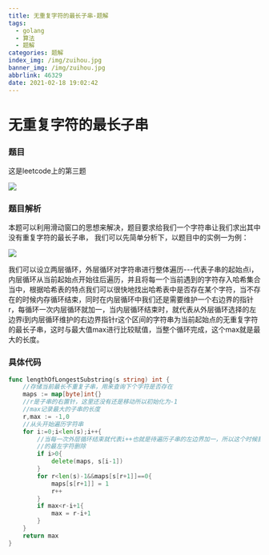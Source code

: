 ```yaml
---
title: 无重复字符的最长子串-题解
tags:
  - golang
  - 算法
  - 题解
categories: 题解
index_img: /img/zuihou.jpg
banner_img: /img/zuihou.jpg
abbrlink: 46329
date: 2021-02-18 19:02:42
---
```


#  无重复字符的最长子串



### 题目

这是leetcode上的第三题

![](https://gitee.com/coderth/blogimage/raw/master/img/20210218192745.png)

### 题目解析

本题可以利用滑动窗口的思想来解决，题目要求给我们一个字符串让我们求出其中没有重复字符的最长子串， 我们可以先简单分析下，以题目中的实例一为例：

![](https://gitee.com/coderth/blogimage/raw/master/img/20210218193620.png)

我们可以设立两层循环，外层循环对字符串进行整体遍历---代表子串的起始点i，内层循环从当前起始点开始往后遍历，并且将每一个当前遇到的字符存入哈希集合当中，根据哈希表的特点我们可以很快地找出哈希表中是否存在某个字符，当不存在的时候内存循环结束，同时在内层循环中我们还是需要维护一个右边界的指针r，每循环一次内层循环就加一，当内层循环结束时，就代表从外层循环选择的左边界i到内层循环维护的右边界指针r这个区间的字符串为当前起始点的无重复字符的最长子串，这时与最大值max进行比较赋值，当整个循环完成，这个max就是最大的长度。





### 具体代码

```go
func lengthOfLongestSubstring(s string) int {
    //存储当前最长不重复子串，用来查询下个字符是否存在
    maps := map[byte]int{}
    //r是子串的右置针，这里还没有还是移动所以初始化为-1
    //max记录最大的子串的长度
    r,max := -1,0
    //从头开始遍历字符串
    for i:=0;i<len(s);i++{
        //当每一次外层循环结束就代表i++也就是待遍历子串的左边界加一，所以这个时候我们需要讲maps中
        //的最左字符删除
        if i>0{
            delete(maps, s[i-1])
        }
        for r<len(s)-1&&maps[s[r+1]]==0{
            maps[s[r+1]] = 1
            r++
        }
        if max<r-i+1{
            max = r-i+1
        }
    }
    return max
}
```

